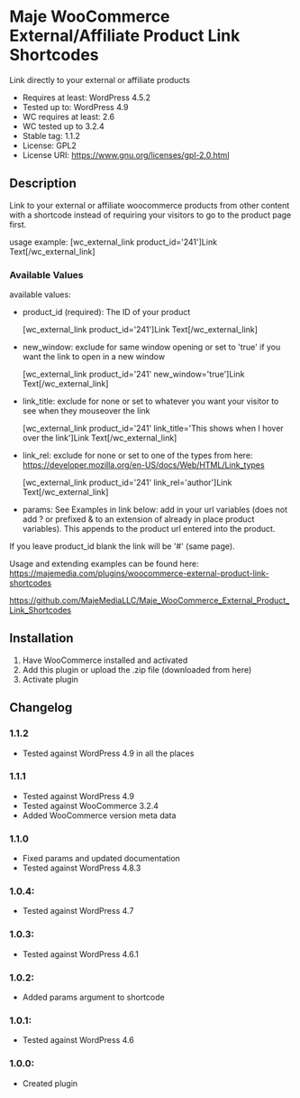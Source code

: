 # Maje WooCommerce External/Affiliate Product Link Shortcodes

Link directly to your external or affiliate products

- Requires at least: WordPress 4.5.2
- Tested up to: WordPress 4.9
- WC requires at least: 2.6
- WC tested up to 3.2.4
- Stable tag: 1.1.2
- License: GPL2
- License URI: https://www.gnu.org/licenses/gpl-2.0.html

## Description

Link to your external or affiliate woocommerce products from other content with a shortcode instead of requiring your visitors to go to the product page first.

usage example: [wc_external_link product_id='241']Link Text[/wc_external_link]

### Available Values

available values:

- product_id (required): The ID of your product

    [wc_external_link product_id='241']Link Text[/wc_external_link]

- new_window: exclude for same window opening or set to 'true' if you want the link to open in a new window

    [wc_external_link product_id='241' new_window='true']Link Text[/wc_external_link]

- link_title: exclude for none or set to whatever you want your visitor to see when they mouseover the link

    [wc_external_link product_id='241' link_title='This shows when I hover over the link']Link Text[/wc_external_link]

- link_rel: exclude for none or set to one of the types from here: https://developer.mozilla.org/en-US/docs/Web/HTML/Link_types

    [wc_external_link product_id='241' link_rel='author']Link Text[/wc_external_link]

- params: See Examples in link below: add in your url variables (does not add ? or prefixed & to an extension of already in place product variables). This appends to the product url entered into the product.

If you leave product_id blank the link will be '#' (same page).

Usage and extending examples can be found here: https://majemedia.com/plugins/woocommerce-external-product-link-shortcodes

https://github.com/MajeMediaLLC/Maje_WooCommerce_External_Product_Link_Shortcodes

## Installation
1. Have WooCommerce installed and activated
2. Add this plugin or upload the .zip file (downloaded from here)
3. Activate plugin

## Changelog
### 1.1.2
* Tested against WordPress 4.9 in all the places

### 1.1.1
* Tested against WordPress 4.9
* Tested against WooCommerce 3.2.4
* Added WooCommerce version meta data

### 1.1.0
* Fixed params and updated documentation
* Tested against WordPress 4.8.3

### 1.0.4:
* Tested against WordPress 4.7

### 1.0.3:
* Tested against WordPress 4.6.1

### 1.0.2:
* Added params argument to shortcode

### 1.0.1:
* Tested against WordPress 4.6

### 1.0.0:
* Created plugin
